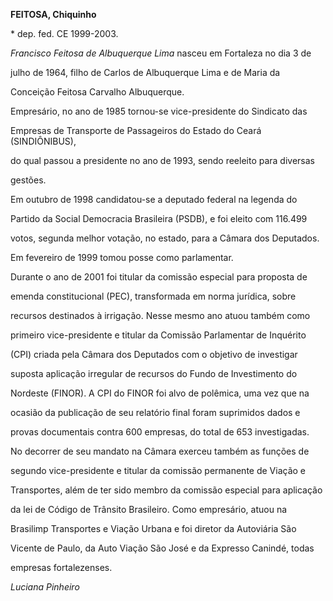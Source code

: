 **FEITOSA, Chiquinho**



\* dep. fed. CE 1999-2003.



*Francisco Feitosa de Albuquerque Lima* nasceu em Fortaleza no dia 3 de

julho de 1964, filho de Carlos de Albuquerque Lima e de Maria da

Conceição Feitosa Carvalho Albuquerque.



Empresário, no ano de 1985 tornou-se vice-presidente do Sindicato das

Empresas de Transporte de Passageiros do Estado do Ceará (SINDIÔNIBUS),

do qual passou a presidente no ano de 1993, sendo reeleito para diversas

gestões.



Em outubro de 1998 candidatou-se a deputado federal na legenda do

Partido da Social Democracia Brasileira (PSDB), e foi eleito com 116.499

votos, segunda melhor votação, no estado, para a Câmara dos Deputados.

Em fevereiro de 1999 tomou posse como parlamentar.



Durante o ano de 2001 foi titular da comissão especial para proposta de

emenda constitucional (PEC), transformada em norma jurídica, sobre

recursos destinados à irrigação. Nesse mesmo ano atuou também como

primeiro vice-presidente e titular da Comissão Parlamentar de Inquérito

(CPI) criada pela Câmara dos Deputados com o objetivo de investigar

suposta aplicação irregular de recursos do Fundo de Investimento do

Nordeste (FINOR). A CPI do FINOR foi alvo de polêmica, uma vez que na

ocasião da publicação de seu relatório final foram suprimidos dados e

provas documentais contra 600 empresas, do total de 653 investigadas.



No decorrer de seu mandato na Câmara exerceu também as funções de

segundo vice-presidente e titular da comissão permanente de Viação e

Transportes, além de ter sido membro da comissão especial para aplicação

da lei de Código de Trânsito Brasileiro. Como empresário, atuou na

Brasilimp Transportes e Viação Urbana e foi diretor da Autoviária São

Vicente de Paulo, da Auto Viação São José e da Expresso Canindé, todas

empresas fortalezenses.



*Luciana Pinheiro*



